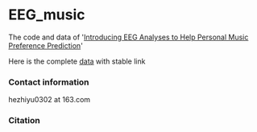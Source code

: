 # EEG_music
The code and data of '[Introducing EEG Analyses to Help Personal Music Preference Prediction](https://arxiv.org/abs/2404.15753)'

Here is the complete [data](https://www.dropbox.com/scl/fi/7hij3zect2a9ow3q6su82/EEG_labstudy_data.zip?rlkey=dx0y3xekttigq9nno8v5vmemq&e=2&st=mfgwpiv8&dl=0) with stable link

### Contact information

hezhiyu0302 at 163.com

### Citation
